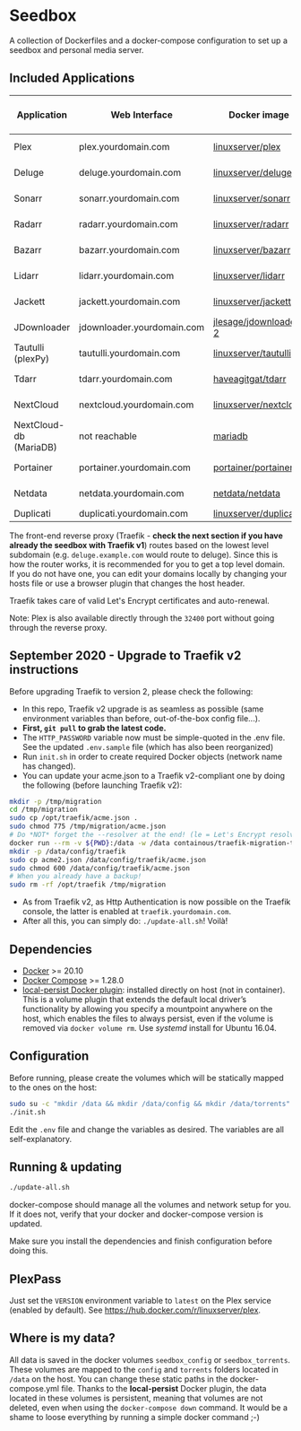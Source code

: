 # Seedbox

A collection of Dockerfiles and a docker-compose configuration to set up a
seedbox and personal media server.

## Included Applications

| Application          | Web Interface              | Docker image                                                           | Version (image tag) | Notes               |
-----------------------|----------------------------|------------------------------------------------------------------------|-------------------------|---------------------|
| Plex                 | plex.yourdomain.com        | [linuxserver/plex](https://hub.docker.com/r/linuxserver/plex)          | *latest*                | Media Streaming     |
| Deluge               | deluge.yourdomain.com      | [linuxserver/deluge](https://hub.docker.com/r/linuxserver/deluge)      | *latest*                | Torrents downloader |
| Sonarr               | sonarr.yourdomain.com      | [linuxserver/sonarr](https://hub.docker.com/r/linuxserver/sonarr)      | *preview*               | TV Shows monitor    |
| Radarr               | radarr.yourdomain.com      | [linuxserver/radarr](https://hub.docker.com/r/linuxserver/radarr)      | *develop*                | Movies monitor      |
| Bazarr               | bazarr.yourdomain.com      | [linuxserver/bazarr](https://hub.docker.com/r/linuxserver/bazarr)      | *latest*                | Subtitles monitor   |
| Lidarr               | lidarr.yourdomain.com      | [linuxserver/lidarr](https://hub.docker.com/r/linuxserver/lidarr)      | *preview*               | Music monitor       |
| Jackett              | jackett.yourdomain.com     | [linuxserver/jackett](https://hub.docker.com/r/linuxserver/jackett)    | *latest*                | Tracker indexer     |
| JDownloader          | jdownloader.yourdomain.com | [jlesage/jdownloader-2](https://hub.docker.com/r/jlesage/jdownloader-2)| *latest*                | Direct downloader   |
| Tautulli (plexPy)    | tautulli.yourdomain.com    | [linuxserver/tautulli](https://hub.docker.com/r/linuxserver/tautulli)  | *latest*                | Plex stats and admin|
| Tdarr            | tdarr.yourdomain.com   | [haveagitgat/tdarr](https://hub.docker.com/r/haveagitgat/tdarr)  | *latest*                | Re-encode files |
| NextCloud            | nextcloud.yourdomain.com   | [linuxserver/nextcloud](https://hub.docker.com/r/linuxserver/nextcloud)  | *latest*                | Files management    |
| NextCloud-db (MariaDB) | not reachable   | [mariadb](https://hub.docker.com/r/_/mariadb)  | *10*                | DB for Nextcloud    |
| Portainer            | portainer.yourdomain.com   | [portainer/portainer](https://hub.docker.com/r/portainer/portainer)    | *latest*                | Container management|
| Netdata              | netdata.yourdomain.com     | [netdata/netdata](https://hub.docker.com/r/netdata/netdata)            | *latest*                | Server monitoring   |
| Duplicati            | duplicati.yourdomain.com   | [linuxserver/duplicati](https://hub.docker.com/r/linuxserver/duplicati)| *latest*                | Backups             |

The front-end reverse proxy (Traefik - **check the next section if you have already the seedbox with Traefik v1**) routes based on the lowest level subdomain
 (e.g. `deluge.example.com` would route to deluge). Since this is how the router
works, it is recommended for you to get a top level domain. If you do not have
one, you can edit your domains locally by changing your hosts file or use a
browser plugin that changes the host header.

Traefik takes care of valid Let's Encrypt certificates and auto-renewal.

Note: Plex is also available directly through the `32400` port without going
through the reverse proxy.

## September 2020 - Upgrade to Traefik v2 instructions

Before upgrading Traefik to version 2, please check the following:

- In this repo, Traefik v2 upgrade is as seamless as possible (same environment variables than before, out-of-the-box config file...).
- **First, ``git pull`` to grab the latest code.**
- The ``HTTP_PASSWORD`` variable now must be simple-quoted in the .env file. See the updated ``.env.sample`` file (which has also been reorganized)
- Run ``init.sh`` in order to create required Docker objects (network name has changed).
- You can update your acme.json to a Traefik v2-compliant one by doing the following (before launching Traefik v2):

```sh
mkdir -p /tmp/migration
cd /tmp/migration
sudo cp /opt/traefik/acme.json .
sudo chmod 775 /tmp/migration/acme.json
# Do *NOT* forget the --resolver at the end! (le = Let's Encrypt resolver, see traefik/traefik.yml)
docker run --rm -v ${PWD}:/data -w /data containous/traefik-migration-tool acme -i acme.json -o acme2.json --resolver le
mkdir -p /data/config/traefik
sudo cp acme2.json /data/config/traefik/acme.json
sudo chmod 600 /data/config/traefik/acme.json
# When you already have a backup!
sudo rm -rf /opt/traefik /tmp/migration
```

- As from Traefik v2, as Http Authentication is now possible on the Traefik console, the latter is enabled at ``traefik.yourdomain.com``.
- After all this, you can simply do: ``./update-all.sh``! Voilà!

## Dependencies

- [Docker](https://github.com/docker/docker) >= 20.10
- [Docker Compose](https://github.com/docker/compose) >= 1.28.0
- [local-persist Docker plugin](https://github.com/MatchbookLab/local-persist): installed directly on host (not in container). This is a volume plugin that extends the default local driver’s functionality by allowing you specify a mountpoint anywhere on the host, which enables the files to always persist, even if the volume is removed via `docker volume rm`. Use *systemd* install for Ubuntu 16.04.

## Configuration

Before running, please create the volumes which will be statically mapped to the ones on the host:

```sh
sudo su -c "mkdir /data && mkdir /data/config && mkdir /data/torrents"
./init.sh
```

Edit the `.env` file and change the variables as desired.
The variables are all self-explanatory.

## Running & updating

```sh
./update-all.sh
```

docker-compose should manage all the volumes and network setup for you. If it
does not, verify that your docker and docker-compose version is updated.

Make sure you install the dependencies and finish configuration before doing
this.

## PlexPass

Just set the `VERSION` environment variable to `latest` on the Plex service (enabled by default).
See https://hub.docker.com/r/linuxserver/plex.

## Where is my data?

All data is saved in the docker volumes `seedbox_config` or
`seedbox_torrents`.
These volumes are mapped to the `config` and `torrents` folders located in `/data` on the host. You can change these static paths in the docker-compose.yml file.
Thanks to the **local-persist** Docker plugin, the data located in these volumes is persistent, meaning that volumes are not deleted, even when using the ```docker-compose down``` command. It would be a shame to loose everything by running a simple docker command ;-)
